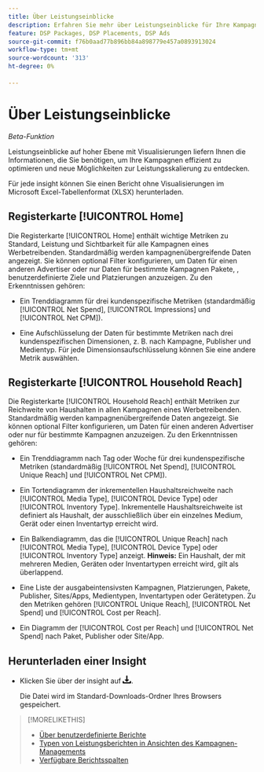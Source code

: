 ```yaml
---
title: Über Leistungseinblicke
description: Erfahren Sie mehr über Leistungseinblicke für Ihre Kampagnen.
feature: DSP Packages, DSP Placements, DSP Ads
source-git-commit: f76b0aad77b896bb84a898779e457a0893913024
workflow-type: tm+mt
source-wordcount: '313'
ht-degree: 0%

---
```


# Über Leistungseinblicke

*Beta-Funktion*

<!-- Edit title and metadata as necessary -->

Leistungseinblicke auf hoher Ebene mit Visualisierungen liefern Ihnen die Informationen, die Sie benötigen, um Ihre Kampagnen effizient zu optimieren und neue Möglichkeiten zur Leistungsskalierung zu entdecken.

Für jede insight können Sie einen Bericht ohne Visualisierungen im Microsoft Excel-Tabellenformat (XLSX) herunterladen.

## Registerkarte [!UICONTROL Home]

Die Registerkarte [!UICONTROL Home] enthält wichtige Metriken zu Standard, Leistung und Sichtbarkeit für alle Kampagnen eines Werbetreibenden<!-- active only? -->. Standardmäßig werden kampagnenübergreifende Daten angezeigt. Sie können optional Filter konfigurieren, um Daten für einen anderen Advertiser oder nur Daten für bestimmte Kampagnen<!-- active only? --> Pakete, <!-- active only? -->, benutzerdefinierte Ziele und Platzierungen anzuzeigen<!-- active only? -->. Zu den Erkenntnissen gehören:

* Ein Trenddiagramm für drei kundenspezifische Metriken (standardmäßig [!UICONTROL Net Spend], [!UICONTROL Impressions] und [!UICONTROL Net CPM]).

* Eine Aufschlüsselung der Daten für bestimmte Metriken nach drei kundenspezifischen Dimensionen, z. B. nach Kampagne, Publisher und Medientyp. Für jede Dimensionsaufschlüsselung können Sie eine andere Metrik auswählen.

## Registerkarte [!UICONTROL Household Reach]

Die Registerkarte [!UICONTROL Household Reach] enthält Metriken zur Reichweite von Haushalten in allen Kampagnen eines Werbetreibenden<!-- active only? -->. Standardmäßig werden kampagnenübergreifende Daten angezeigt. Sie können optional Filter konfigurieren, um Daten für einen anderen Advertiser oder nur für bestimmte Kampagnen anzuzeigen<!-- active only? -->. Zu den Erkenntnissen gehören:

* Ein Trenddiagramm nach Tag oder Woche für drei kundenspezifische Metriken (standardmäßig [!UICONTROL Net Spend], [!UICONTROL Unique Reach] und [!UICONTROL Net CPM]).

* Ein Tortendiagramm der inkrementellen Haushaltsreichweite nach [!UICONTROL Media Type], [!UICONTROL Device Type] oder [!UICONTROL Inventory Type]. Inkrementelle Haushaltsreichweite ist definiert als Haushalt, der ausschließlich über ein einzelnes Medium, Gerät oder einen Inventartyp erreicht wird.

* Ein Balkendiagramm, das die [!UICONTROL Unique Reach] nach [!UICONTROL Media Type], [!UICONTROL Device Type] oder [!UICONTROL Inventory Type] anzeigt. **Hinweis:** Ein Haushalt, der mit mehreren Medien, Geräten oder Inventartypen erreicht wird, gilt als überlappend.

* Eine Liste der ausgabeintensivsten Kampagnen, Platzierungen, Pakete, Publisher, Sites/Apps, Medientypen, Inventartypen oder Gerätetypen. Zu den Metriken gehören [!UICONTROL Unique Reach], [!UICONTROL Net Spend] und [!UICONTROL Cost per Reach].

* Ein <!-- ???? --> Diagramm der [!UICONTROL Cost per Reach] und [!UICONTROL Net Spend] nach Paket, Publisher oder Site/App.

## Herunterladen einer Insight

* Klicken Sie über der insight auf ![Herunterladen](/help/creative/assets/download.png "Herunterladen").

  Die Datei wird im Standard-Downloads-Ordner Ihres Browsers gespeichert.

<!--
## Apply Filters

to whole tab, I think

Filter icon + drop-down menu
-->

<!--
## Change the Metrics and Dimensions for an Insight

-->

>[!MORELIKETHIS]
>
>* [Über benutzerdefinierte Berichte](/help/dsp/reports/report-about.md)
>* [Typen von Leistungsberichten in Ansichten des Kampagnen-Managements](/help/dsp/campaign-management/reports/campaign-reports-about.md)
>* [Verfügbare Berichtsspalten](/help/dsp/reports/report-columns.md)
